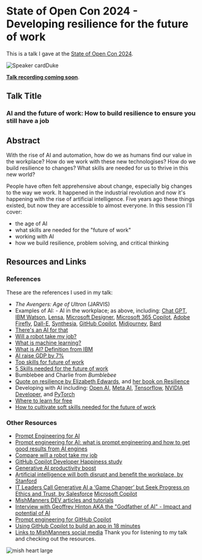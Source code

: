 # State of Open Con 2024 - Developing resilience for the future of work

This is a talk I gave at the [State of Open Con 2024](https://stateofopencon.com/schedule2024/).

![Speaker cardDuke](https://github.com/mishmanners/TalksandEvents/assets/36594527/8b249fb4-9d72-4f9d-9526-592c0cdeb42d)

**[Talk recording coming soon]()**.

## Talk Title

### AI  and the future of work: How to build resilience to ensure you still have a job

## Abstract

With the rise of AI and automation, how do we as humans find our value in the workplace? How do we work with these new technologises? How do we build resilience to changes? What skills are needed for us to thrive in this new world?

People have often felt apprehensive about change, especially big changes to the way we work. It happened in the industrial revolution and now it's happening with the rise of artificial intelligence. Five years ago these things existed, but now they are accessible to almost everyone. In this session I'll cover:
- the age of AI
- what skills are needed for the "future of work"
- working with AI
- how we build resilience, problem solving, and critical thinking

## Resources and Links

### References

These are the references I used in my talk:

- _The Avengers: Age of Ultron_ (JARVIS)
- Examples of AI: - AI in the workplace; as above, including: [Chat GPT](https://chat-gpt.org/), [IBM Watson](https://www.ibm.com/watson), [Lensa](https://prisma-ai.com/lensa), [Microsoft Designer](https://designer.microsoft.com/), [Microsoft 365 Copilot](https://adoption.microsoft.com/en-us/copilot/), [Adobe Firefly](https://www.adobe.com/products/firefly.html), [Dall-E](https://openai.com/product/dall-e-2), [Synthesia](https://www.synthesia.io/), [GitHub Copilot](https://copilot.github.com/), [Midjourney](https://www.midjourney.com/explore), [Bard](https://ai.google/)
- [There's an AI for that](https://theresanaiforthat.com/)
- [Will a robot take my job?](time.com/robots-jobs-machines-work)
- [What is machine learning?](https://www.javatpoint.com/types-of-machine-learning)
- [What is AI? Definition from IBM](https://www.ibm.com/cloud/learn/what-is-artificial-intelligence)
- [AI raise GDP by 7%](https://www.goldmansachs.com/intelligence/pages/generative-ai-could-raise-global-gdp-by-7-percent.html)
- [Top skills for future of work](https://learning.linkedin.com/blog/top-skills/the-skills-companies-need-most-in-2020and-how-to-learn-them)
- [5 Skills needed for the future of work](https://dev.to/mishmanners/dont-let-the-robots-take-your-job-top-5-skills-needed-to-stay-employed-85e)
- Bumblebee and Charlie from _Bumblebee_
- [Quote on resilience by Elizabeth Edwards](https://www.goodreads.com/author/quotes/6439373.Elizabeth_Edwards), and [her book on Resilience](https://www.amazon.com/Resilience-Reflections-Burdens-Facing-Adversities/dp/0767931564)
- Developing with AI including: [Open AI](https://openai.com/product), [Meta AI](https://ai.meta.com/resources/models-and-libraries/), [Tensorflow](https://www.tensorflow.org/), [NVIDIA Developer](https://developer.nvidia.com/deep-learning), and [PyTorch](https://pytorch.org/features/)
- [Where to learn for free](https://github.com/mishmanners/Free-Learning-Content)
- [How to cultivate soft skills needed for the future of work](https://dev.to/mishmanners/5-tips-to-future-proof-your-career-how-to-outsmart-automation-62h)

### Other Resources

- [Prompt Engineering for AI](https://dev.to/github/prompt-engineering-for-ai-what-is-prompt-engineering-and-how-to-get-good-results-from-ai-engines-5ch6)
- [Prompt engineering for AI: what is prompt engineering and how to get good results from AI engines](https://dev.to/github/prompt-engineering-for-ai-what-is-prompt-engineering-and-how-to-get-good-results-from-ai-engines-5ch6)
- [Compare will a robot take my job](https://willrobotstakemyjob.com/)
- [GitHub Copilot Developer Happiness study](https://github.blog/2022-09-07-research-quantifying-github-copilots-impact-on-developer-productivity-and-happiness/)
- [Generative AI productivity boost](https://www.forbes.com/sites/brentdykes/2023/04/12/generative-ai-why-an-ai-enabled-workforce-is-a-productivity-game-changer)
- [Artificial intelligence will both disrupt and benefit the workplace, by Stanford](https://news.stanford.edu/2018/05/17/artificial-intelligence-workplace/)
- [IT Leaders Call Generative AI a ‘Game Changer’ but Seek Progress on Ethics and Trust, by Salesforce](https://www.salesforce.com/news/stories/generative-ai-research/)
 [Microsoft Copilot](https://blogs.microsoft.com/blog/2023/03/16/introducing-microsoft-365-copilot-your-copilot-for-work/)
- [MishManners DEV articles and tutorials](https://dev.to/mishmanners)
- [Interview with Geoffrey Hinton AKA the "Godfather of AI" - Impact and potential of AI](https://youtu.be/qpoRO378qRY)
- [Prompt engineering for GitHub Copilot](https://dev.to/github/a-beginners-guide-to-prompt-engineering-with-github-copilot-3ibp)
- [Using GitHub Copilot to build an app in 18 minutes](https://github.blog/2023-05-05-web-summit-rio-2023-building-an-app-in-18-minutes-with-github-copilot-x/)
- [Links to MishManners social media](https://mishmanners.info)
Thank you for listening to my talk and checking out the resources.

![mish heart large](https://user-images.githubusercontent.com/36594527/195619762-82827b2e-bfdd-49b6-b8df-5b9e15f4f044.png)

